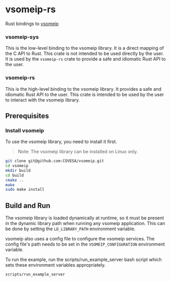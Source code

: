 # vsomeip-rs

Rust bindings to [vsomeip](https://github.com/COVESA/vsomeip)


### vsomeip-sys
This is the low-level binding to the vsomeip library. It is a direct mapping of the C API to Rust. This crate is not intended to be used directly by the user. It is used by the `vsomeip-rs` crate to provide a safe and idiomatic Rust API to the user.

### vsomeip-rs
This is the high-level binding to the vsomeip library. It provides a safe and idiomatic Rust API to the user. This crate is intended to be used by the user to interact with the vsomeip library.

## Prerequisites
### Install vsomeip
To use the vsomeip library, you need to install it first. 
> Note: The vsomeip library can be installed on Linux only.

```bash
git clone git@github.com:COVESA/vsomeip.git
cd vsomeip
mkdir build
cd build
cmake ..
make
sudo make install
```

## Build and Run

The vsomeip library is loaded dynamically at runtime, so it must be present in the dynamic library path when running any vsomeip application. 
This can be done by setting the `LD_LIBRARY_PATH` environment variable.

vsomeip also uses a config file to configure the vsomeip services. The config file's path needs to be set in the `VSOMEIP_CONFIGURATION` environment variable.

To run the example, run the scripts/run_example_server bash script which sets these environment variables appropriately.

```bash
scripts/run_example_server
```